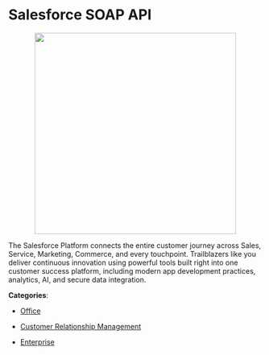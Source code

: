 # Salesforce SOAP API
<p align="center">
    <img width="400" src="https://raw.githubusercontent.com/apis-list/apis-list/apis/salesforce-soap-api/logo_256x256.png" />
</p>

The Salesforce Platform connects the entire customer journey across Sales, Service, Marketing, Commerce, and every touchpoint. Trailblazers like you deliver continuous innovation using powerful tools built right into one customer success platform, including modern app development practices, analytics, AI, and secure data integration.



**Categories**:

- [Office](https://github.com/apis-list/apis-list#office)

- [Customer Relationship Management](https://github.com/apis-list/apis-list#customer-relationship-management)

- [Enterprise](https://github.com/apis-list/apis-list#enterprise)



